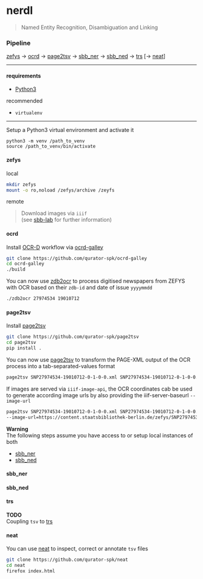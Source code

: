 # nerdl

> Named Entity Recognition, Disambiguation and Linking

### Pipeline

[zefys](http://zefys.staatsbibliothek-berlin.de/index.php?id=start&L=1) → [ocrd](https://github.com/qurator-spk/ocrd-galley) → [page2tsv](https://github.com/qurator-spk/page2tsv) → [sbb_ner](https://github.com/qurator-spk/sbb_ner) → [sbb_ned](https://github.com/qurator-spk/sbb_ned) → [trs](https://github.com/sonar-idh/Transformer) [→  [neat](https://github.com/qurator-spk/neat)]

---

#### requirements
- [Python3](https://www.python.org/) 

recommended
- `virtualenv`

---

Setup a Python3 virtual environment and activate it
```
python3 -m venv /path_to_venv
source /path_to_venv/bin/activate
```

#### zefys

local
```bash
mkdir zefys
mount -o ro,noload /zefys/archive /zeyfs
```

remote  
> Download images via `iiif`  
(see [sbb-lab](https://lab.sbb.berlin/5393/?lang=en) for further information)


#### ocrd
Install [OCR-D](https://ocr-d.de/) workflow via [ocrd-galley](https://github.com/qurator-spk/ocrd-galley)
```bash
git clone https://github.com/qurator-spk/ocrd-galley
cd ocrd-galley
./build
```

You can now use [zdb2ocr](https://github.com/qurator-spk/ocrd-galley/blob/master/zdb2ocr) 
to process digitised newspapers from ZEFYS with OCR based on their `zdb-id` and date of issue `yyyymmdd`
```bash
./zdb2ocr 27974534 19010712
```

#### page2tsv
Install [page2tsv](https://github.com/qurator-spk/page2tsv)
```bash
git clone https://github.com/qurator-spk/page2tsv
cd page2tsv
pip install .
```

You can now use [page2tsv](https://github.com/qurator-spk/page2tsv) to transform the 
PAGE-XML output of the OCR process into a tab-separated-values format
```bash
page2tsv SNP27974534-19010712-0-1-0-0.xml SNP27974534-19010712-0-1-0-0.tsv
```

If images are served via `iiif-image-api`, the OCR coordinates cab be used to generate
according image urls by also providing the iiif-server-baseurl `--image-url`
```bash
page2tsv SNP27974534-19010712-0-1-0-0.xml SNP27974534-19010712-0-1-0-0.tsv \
--image-url=https://content.staatsbibliothek-berlin.de/zefys/SNP27974534-19010712-0-1-0-0/full/full/0/default.jpg
```

**Warning**  
The following steps assume you have access to or setup local instances of both
* [sbb_ner](https://github.com/qurator-spk/sbb_ner)
* [sbb_ned](https://github.com/qurator-spk/sbb_ned)

#### sbb_ner


#### sbb_ned


#### trs
**TODO**  
Coupling `tsv` to [trs](https://github.com/sonar-idh/Transformer)

#### neat
You can use [neat](https://github.com/qurator-spk/neat) to inspect, correct or annotate `tsv` files
```bash
git clone https://github.com/qurator-spk/neat
cd neat
firefox index.html
```

